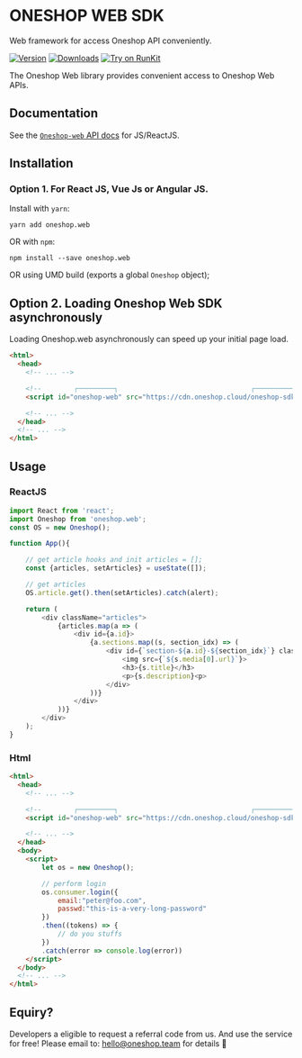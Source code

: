 # ONESHOP WEB SDK
Web framework for access Oneshop API conveniently.

[![Version](https://img.shields.io/npm/v/oneshop.web.svg)](https://www.npmjs.org/package/onehshop.web)
[![Downloads](https://img.shields.io/npm/dm/oneshop.web.svg)](https://www.npmjs.com/package/oneshop.web)
[![Try on RunKit](https://badge.runkitcdn.com/oneshop.web.svg)](https://runkit.com/npm/oneshop.web)

The Oneshop Web library provides convenient access to Oneshop Web APIs.

## Documentation

See the [`Oneshop-web` API docs](https://docs.oneshop.dev) for JS/ReactJS.

## Installation

### Option 1. For React JS, Vue Js or Angular JS.

Install with `yarn`:

```
yarn add oneshop.web
```

OR with `npm`:

```
npm install --save oneshop.web
```

OR using UMD build (exports a global `Oneshop` object);


## Option 2. Loading Oneshop Web SDK asynchronously
Loading Oneshop.web asynchronously can speed up your initial page load.

```html
<html>
  <head>
    <!-- ... -->

    <!--        ┌─────────┐                                 ┌────────────────┐     -->
    <script id="oneshop-web" src="https://cdn.oneshop.cloud/oneshop-sdk.min.js" async></script>

    <!-- ... -->
  </head>
  <!-- ... -->
</html>
```


## Usage
### ReactJS

```js
import React from 'react';
import Oneshop from 'oneshop.web';
const OS = new Oneshop();

function App(){

    // get article hooks and init articles = [];
    const {articles, setArticles} = useState([]);

    // get articles
    OS.article.get().then(setArticles).catch(alert);

    return (
        <div className="articles">
            {articles.map(a => (
                <div id={a.id}>
                    {a.sections.map((s, section_idx) => (
                        <div id={`section-${a.id}-${section_idx}`} className="section">
                            <img src={`${s.media[0].url}`}>
                            <h3>{s.title}</h3>
                            <p>{s.description}<p>
                        </div>
                    ))}
                </div>
            ))}
        </div>
    );
}

```

### Html
```html
<html>
  <head>
    <!-- ... -->

    <!--        ┌─────────┐                                 ┌────────────────┐     -->
    <script id="oneshop-web" src="https://cdn.oneshop.cloud/oneshop-sdk.min.js" async></script>

    <!-- ... -->
  </head>
  <body>
    <script>
        let os = new Oneshop();

        // perform login
        os.consumer.login({
            email:"peter@foo.com", 
            passwd:"this-is-a-very-long-password"
        })
        .then((tokens) => {
            // do you stuffs
        })
        .catch(error => console.log(error))
    </script>
  </body>
  <!-- ... -->
</html>
```

## Equiry?
Developers a eligible to request a referral code from us. And use the service for free!
Please email to: hello@oneshop.team for details 🎉
